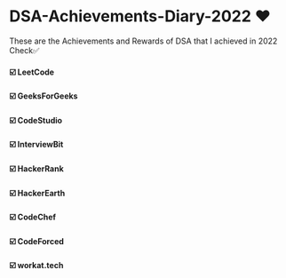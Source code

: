 # DSA-Achievements-Diary-2022 ❤️
These are the Achievements and Rewards of DSA that I achieved in 2022  Check✅


#### ☑️ LeetCode
#### ☑️ GeeksForGeeks
#### ☑️ CodeStudio
#### ☑️ InterviewBit
#### ☑️ HackerRank
#### ☑️ HackerEarth
#### ☑️ CodeChef
#### ☑️ CodeForced
#### ☑️ workat.tech
